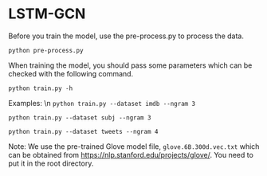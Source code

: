 # LSTM-GCN

Before you train the model, use the pre-process.py to process the data.

`python pre-process.py`

When training the model, you should pass some parameters which can be checked with the following command.

`python train.py -h`

Examples: \n
`python train.py --dataset imdb --ngram 3`

`python train.py --dataset subj --ngram 3`

`python train.py --dataset tweets --ngram 4`

Note: We use the pre-trained Glove model file, `glove.6B.300d.vec.txt` which can be obtained from https://nlp.stanford.edu/projects/glove/. You need to put it in the root directory.
